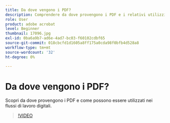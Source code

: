 ```yaml
---
title: Da dove vengono i PDF?
description: Comprendere da dove provengono i PDF e i relativi utilizzi
role: User
product: adobe acrobat
level: Beginner
thumbnail: 17096.jpg
exl-id: 0ba6a9b7-ad6e-4ad7-bc03-f60102cdbf65
source-git-commit: 018cbcfd1d1605a8ff175a0cda98f0bfb4d528a8
workflow-type: tm+mt
source-wordcount: '32'
ht-degree: 0%

---
```


# Da dove vengono i PDF?

Scopri da dove provengono i PDF e come possono essere utilizzati nei flussi di lavoro digitali.

>[!VIDEO](https://video.tv.adobe.com/v/17096?hidetitle=true)
